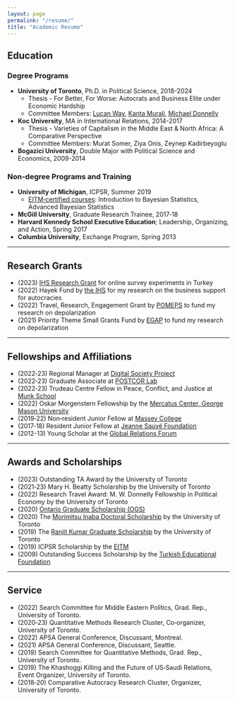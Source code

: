 ```yaml
---
layout: page
permalink: "/resume/"
title: "Academic Resume"
---
```


## Education

### Degree Programs

- <b>University of Toronto</b>, Ph.D. in Political Science, 2018-2024
  - Thesis - For Better, For Worse: Autocrats and Business Elite under Economic Hardship
  - Committee Members: [Lucan Way](https://munkschool.utoronto.ca/profile/way-lucan/), [Kanta Murali](https://munkschool.utoronto.ca/profile/murali-kanta/), [Michael Donnelly](https://www.michaeljdonnelly.net/)
- <b>Koc University</b>, MA in International Relations, 2014-2017
  - Thesis - Varieties of Capitalism in the Middle East & North Africa: A Comparative Perspective
  - Committee Members: Murat Somer, Ziya Onis, Zeynep Kadirbeyoglu
- <b>Bogazici University</b>, Double Major with Political Science and Economics, 2009-2014

### Non-degree Programs and Training

- <b>University of Michigan</b>, ICPSR, Summer 2019
  - [EITM‑certified courses](https://eitminstitute.org/): Introduction to Bayesian Statistics, Advanced Bayesian Statistics
- <b>McGill University</b>, Graduate Research Trainee, 2017‑18
- <b>Harvard Kennedy School Executive Education</b>; Leadership, Organizing, and Action, Spring 2017
- <b>Columbia University</b>, Exchange Program, Spring 2013

-------------------

## Research Grants

- (2023) [IHS Research Grant](https://www.theihs.org/) for online survey experiments in Turkey
- (2022) Hayek Fund by [the IHS](https://www.theihs.org/) for my research on the business support for autocracies
- (2022) Travel, Research, Engagement Grant by [POMEPS](https://pomeps.org/) to fund my research on depolarization
- (2021) Priority Theme Small Grants Fund by [EGAP](https://egap.org/) to fund my research on depolarization

-------------------

## Fellowships and Affiliations
- (2022‑23) Regional Manager at [Digital Society Project](http://digitalsocietyproject.org/the-team/)
- (2022‑23) Graduate Associate at [POSTCOR Lab](https://www.postcorlab.com/our-team)
- (2022‑23) Trudeau Centre Fellow in Peace, Conflict, and Justice at [Munk School](https://munkschool.utoronto.ca/trudeau-centre) 
- (2022) Oskar Morgenstern Fellowship by the [Mercatus Center, George Mason University](https://www.mercatus.org/students/oskar-morgenstern-fellowship)
- (2019‑22) Non‑resident Junior Fellow at [Massey College](https://www.masseycollege.ca/)
- (2017‑18) Resident Junior Fellow at [Jeanne Sauvé Foundation](https://jeannesauve.org/fellows/)
- (2012-13) Young Scholar at the [Global Relations Forum](http://www.gif.org.tr/communities/young-scholars-and-young-scholars-abroad)

-------------------

## Awards and Scholarships
- (2023) Outstanding TA Award by the University of Toronto
- (2021‑23) Mary H. Beatty Scholarship by the University of Toronto
- (2022) Research Travel Award: M. W. Donnelly Fellowship in Political Economy by the University of Toronto
- (2020) [Ontario Graduate Scholarship (OGS)](https://www.sgs.utoronto.ca/awards/ontario-graduate-scholarship/) 
- (2020) The [Morimitsu Inaba Doctoral Scholarship](https://www.artsci.utoronto.ca/alumni/donors-2017/the-morimitsu-inaba-doctoral-fellowship/) by the University of Toronto
- (2019) The [Ranjit Kumar Graduate Scholarship](https://www.sgs.utoronto.ca/awards/university-wide-awards/) by the University of Toronto
- (2019) ICPSR Scholarship by the [EITM](https://eitminstitute.org/) 
- (2009) Outstanding Success Scholarship by the [Turkish Educational Foundation](https://www.tev.org.tr/homepage/en)
  
-------------------

## Service
- (2022) Search Committee for Middle Eastern Politics, Grad. Rep., University of Toronto.
- (2020‑23) Quantitative Methods Research Cluster, Co‑organizer, University of Toronto.
- (2022) APSA General Conference, Discussant, Montreal.
- (2021) APSA General Conference, Discussant, Seattle.
- (2019) Search Committee for Quantitative Methods, Grad. Rep., University of Toronto.
- (2019) The Khashoggi Killing and the Future of US‑Saudi Relations, Event Organizer, University of Toronto.
- (2018‑20) Comparative Autocracy Research Cluster, Organizer, University of Toronto.
